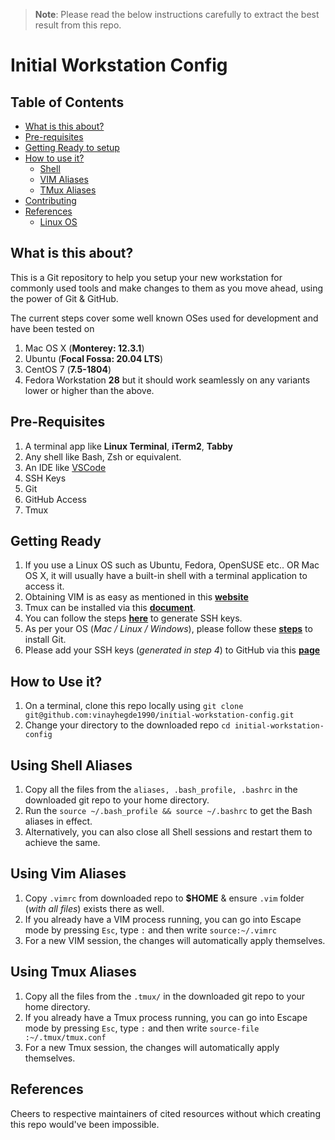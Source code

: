 > **Note**:
> Please read the below instructions carefully to extract the best result from this repo.


Initial Workstation Config
======================

## Table of Contents
- [What is this about?](#what-is-this-about)
- [Pre-requisites](#pre-requisites)
 - [Getting Ready to setup](#getting-ready)
 - [How to use it?](#how-to-use-it)
    - [Shell](#using-shell-aliases)
    - [VIM Aliases](#using-vim-aliases)
    - [TMux Aliases](#using-tmux-aliases)
- [Contributing](Contributing.md)
- [References](#references)
    - [Linux OS](Linux-OS.md)

## What is this about?
This is a Git repository to help you setup your new workstation for commonly used tools and make changes to them as you move ahead, using the power of Git & GitHub. 

The current steps cover some well known OSes used for development and have been tested on
1. Mac OS X (**Monterey: 12.3.1**)
2. Ubuntu (**Focal Fossa: 20.04 LTS**)
3. CentOS 7 (**7.5-1804**)
4. Fedora Workstation **28**
but it should work seamlessly on any variants lower or higher than the above.


## Pre-Requisites
1. A terminal app like **Linux Terminal**, **iTerm2**, **Tabby**
2. Any shell like Bash, Zsh or equivalent.
3. An IDE like [VSCode](https://code.visualstudio.com/)
4. SSH Keys
5. Git
6. GitHub Access
7. Tmux


## Getting Ready
1. If you use a Linux OS such as Ubuntu, Fedora, OpenSUSE etc.. OR Mac OS X, it will usually have a built-in shell with a terminal application to access it.
2. Obtaining VIM is as easy as mentioned in this **[website](https://www.sitepoint.com/getting-started-vim/)**
3. Tmux can be installed via this **[document](https://howchoo.com/g/ytkwotvkztq/using-the-iterm-2-and-tmux-integration)**.
4. You can follow the steps [**here**](https://medium.com/risan/upgrade-your-ssh-key-to-ed25519-c6e8d60d3c54) to generate SSH keys.
5. As per your OS (*Mac / Linux / Windows*), please follow these **[steps](https://linode.com/docs/development/version-control/how-to-install-git-on-linux-mac-and-windows/)** to install Git.
6. Please add your SSH keys (*generated in step 4*) to GitHub via this **[page](https://help.github.com/articles/generating-a-new-ssh-key-and-adding-it-to-the-ssh-agent/)**

## How to Use it?

1.  On a terminal, clone this repo locally using 
  `git clone git@github.com:vinayhegde1990/initial-workstation-config.git`
2.  Change your directory to the downloaded repo
  `cd initial-workstation-config`


## Using Shell Aliases
1.  Copy all the files from the `aliases, .bash_profile, .bashrc` in the downloaded git repo  to your home directory.
2.  Run the `source ~/.bash_profile && source ~/.bashrc` to get the Bash aliases in effect.
3.  Alternatively, you can also close all Shell sessions and restart them to achieve the same.


## Using Vim Aliases
1. Copy `.vimrc` from downloaded repo to **$HOME** & ensure `.vim` folder (_with all files_) exists there as well.
2. If you already have a VIM process running, you can go into Escape mode by pressing `Esc`, type `:` and then write `source:~/.vimrc`
3. For a new VIM session, the changes will automatically apply themselves.

## Using Tmux Aliases
1. Copy all the files from the `.tmux/` in the downloaded git repo to your home directory.
2. If you already have a Tmux process running, you can go into Escape mode by pressing `Esc`, type `:` and then write `source-file :~/.tmux/tmux.conf`
3. For a new Tmux session, the changes will automatically apply themselves.

## References
Cheers to respective maintainers of cited resources without which creating this repo would've been impossible.
